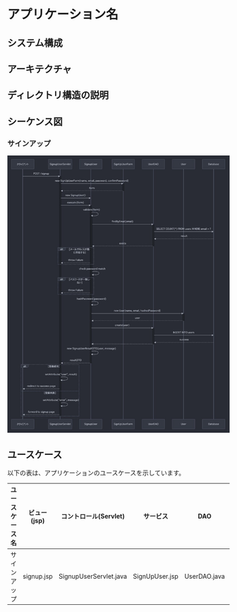 # アプリケーション名

## システム構成

## アーキテクチャ

## ディレクトリ構造の説明

## シーケンス図
### サインアップ
![](sequence-signUp.png)
## ユースケース
以下の表は、アプリケーションのユースケースを示しています。

| ユースケース名 | ビュー(jsp) | コントロール(Servlet) | サービス | DAO | エンティティ |  
|--------------|------|------|------|------|------|
|サインアップ|signup.jsp|SignupUserServlet.java|SignUpUser.jsp|UserDAO.java|User.java|

